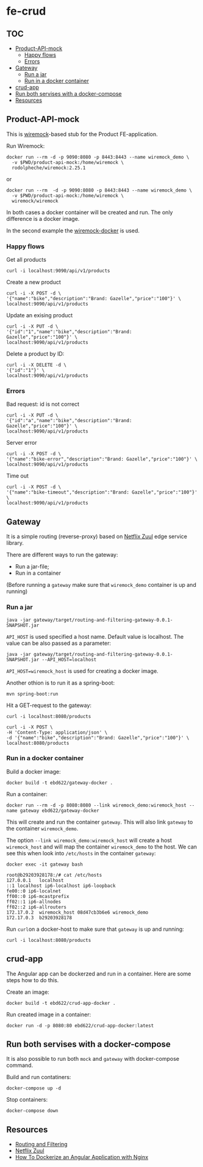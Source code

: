 # fe-crud

## TOC
* [Product-API-mock](#product-api-mock)
   * [Happy flows](#happy-flows)
   * [Errors](#errors)
* [Gateway](#gateway)
   * [Run a jar](https://github.com/ebd622/fe-crud/blob/main/README.md#run-a-jar)
   * [Run in a docker container](https://github.com/ebd622/fe-crud/blob/main/README.md#run-in-a-docker-container)
* [crud-app](#crud-app)
* [Run both servises with a docker-compose](#run-both-servises-with-a-docker-compose)
* [Resources](#resources)

## Product-API-mock
This is [wiremock](http://wiremock.org/)-based stub for the Product FE-application.

Run Wiremock:
```
docker run --rm -d -p 9090:8080 -p 8443:8443 --name wiremock_demo \
  -v $PWD/product-api-mock:/home/wiremock \
  rodolpheche/wiremock:2.25.1
```
or
```
docker run --rm  -d -p 9090:8080 -p 8443:8443 --name wiremock_demo \
  -v $PWD/product-api-mock:/home/wiremock \
  wiremock/wiremock
```
In both cases a docker container will be created and run. The only difference is a docker image. 

In the second example the [wiremock-docker](https://github.com/wiremock/wiremock-docker) is used.

### Happy flows
Get all products
```
curl -i localhost:9090/api/v1/products
```
Create a new product
```
curl -i -X POST -d \
'{"name":"bike","description":"Brand: Gazelle","price":"100"}' \
localhost:9090/api/v1/products
```
Update an exising product
```
curl -i -X PUT -d \
'{"id":"1","name":"bike","description":"Brand: Gazelle","price":"100"}' \
localhost:9090/api/v1/products
```

Delete a product by ID:
```
curl -i -X DELETE -d \
'{"id":"1"}' \
localhost:9090/api/v1/products
```
### Errors
Bad request: id is not correct
```
curl -i -X PUT -d \
'{"id":"a","name":"bike","description":"Brand: Gazelle","price":"100"}' \
localhost:9090/api/v1/products
```

Server error 
```
curl -i -X POST -d \
'{"name":"bike-error","description":"Brand: Gazelle","price":"100"}' \
localhost:9090/api/v1/products
```

Time out
```
curl -i -X POST -d \
'{"name":"bike-timeout","description":"Brand: Gazelle","price":"100"}' \
localhost:9090/api/v1/products
```

## Gateway
It is a simple routing (reverse-proxy) based on [Netflix Zuul](https://github.com/Netflix/zuul) edge service library.

There are different ways to run the gateway:
- Run a jar-file;
- Run in a container

(Before running a `gateway` make sure that `wiremock_demo` container is up and running)
### Run a jar
```
java -jar gateway/target/routing-and-filtering-gateway-0.0.1-SNAPSHOT.jar

```
`API_HOST` is used specified a host name. Default value is localhost. The value can be also passed as a parameter:
```
java -jar gateway/target/routing-and-filtering-gateway-0.0.1-SNAPSHOT.jar --API_HOST=localhost
```
`API_HOST=wiremock_host` is used for creating a docker image.

Another othion is to run it as a spring-boot:
```
mvn spring-boot:run
```
Hit a GET-request to the gateway:
```
curl -i localhost:8080/products
```
```
curl -i -X POST \
-H 'Content-Type: application/json' \
-d '{"name":"bike","description":"Brand: Gazelle","price":"100"}' \
localhost:8080/products
```

### Run in a docker container
Build a docker image:
```
docker build -t ebd622/gateway-docker .
```
Run a container:
```
docker run --rm -d -p 8080:8080 --link wiremock_demo:wiremock_host --name gateway ebd622/gateway-docker
```
This will create and run the container `gateway`. This will also link `gateway` to the container `wiremock_demo`. 

The option `--link wiremock_demo:wiremock_host` will create a host `wiremock_host` and will map the container `wiremock_demo` to the host. We can see this when look into `/etc/hosts` in the container `gateway`:
```
docker exec -it gateway bash

root@b29203928178:/# cat /etc/hosts
127.0.0.1	localhost
::1	localhost ip6-localhost ip6-loopback
fe00::0	ip6-localnet
ff00::0	ip6-mcastprefix
ff02::1	ip6-allnodes
ff02::2	ip6-allrouters
172.17.0.2	wiremock_host 08d47cb3b6e6 wiremock_demo
172.17.0.3	b29203928178
```

Run `curl`on a docker-host to make sure that `gateway` is up and running:
```
curl -i localhost:8080/products
```
## crud-app
The Angular app can be dockerzed and run in a container. Here are some steps how to do this.

Create an image:
```
docker build -t ebd622/crud-app-docker .
```
Run created image in a container:
```
docker run -d -p 8080:80 ebd622/crud-app-docker:latest
```

## Run both servises with a docker-compose
It is also possible to run both `mock` and `gateway` with docker-compose command.

Build and run contatiners:
```
docker-compose up -d
```
Stop containers:
```
docker-compose down
```



## Resources
* [Routing and Filtering](https://spring.io/guides/gs/routing-and-filtering/)
* [Netflix Zuul](https://github.com/Netflix/zuul)
* [How To Dockerize an Angular Application with Nginx](https://www.indellient.com/blog/how-to-dockerize-an-angular-application-with-nginx)
